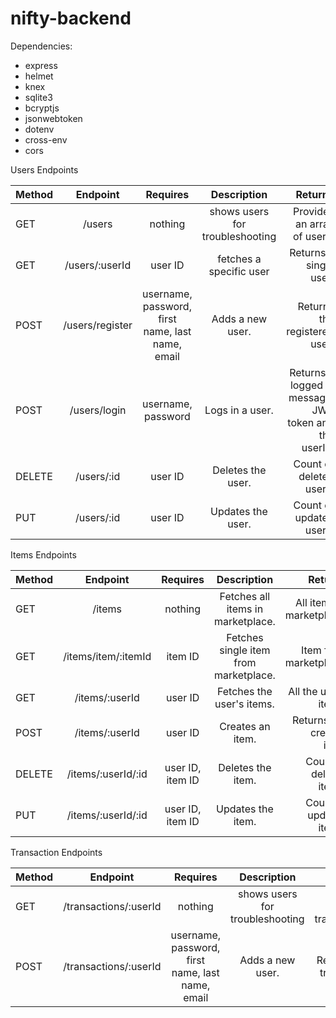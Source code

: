 # nifty-backend

Dependencies:
* express
* helmet
* knex
* sqlite3
* bcryptjs
* jsonwebtoken
* dotenv
* cross-env
* cors

Users Endpoints

| Method | Endpoint | Requires | Description | Returns |
| ------ |:--------:|:--------:|:-----------:| -------:|
| GET    | /users   | nothing | shows users for troubleshooting | Provides an array of users. |
| GET    | /users/:userId   | user ID | fetches a specific user | Returns a single user. |
| POST   | /users/register | username, password, first name, last name, email | Adds a new user. | Returns the registered user. |
| POST   | /users/login | username, password | Logs in a user. | Returns a logged in message, JWT token and the userId. |
| DELETE | /users/:id | user ID | Deletes the user. | Count of deleted users. |
| PUT    | /users/:id | user ID | Updates the user. | Count of updated users. |


Items Endpoints

| Method | Endpoint | Requires | Description | Returns |
| ------ |:--------:|:--------:|:-----------:| -------:|
| GET    | /items   | nothing  | Fetches all items in marketplace. | All items in marketplace. |
| GET    | /items/item/:itemId   | item ID  | Fetches single item from marketplace. | Item from marketplace. |
| GET    | /items/:userId | user ID | Fetches the user's items. | All the users items. |
| POST   | /items/:userId | user ID | Creates an item. | Returns the created item. |
| DELETE | /items/:userId/:id | user ID, item ID | Deletes the item. | Count of deleted items. |
| PUT    | /items/:userId/:id | user ID, item ID | Updates the item. | Count of updated items. |

Transaction Endpoints

| Method | Endpoint | Requires | Description | Returns |
| ------ |:--------:|:--------:|:-----------:| -------:|
| GET    | /transactions/:userId   | nothing | shows users for troubleshooting | Array of user transactions. |
| POST   | /transactions/:userId | username, password, first name, last name, email | Adds a new user. | Returns new transaction. |
